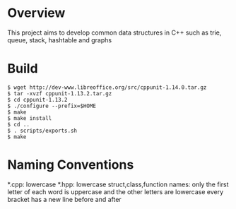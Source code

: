 # Overview
This project aims to develop common data structures in C++ such as trie, queue, stack, hashtable and graphs

# Build

```
$ wget http://dev-www.libreoffice.org/src/cppunit-1.14.0.tar.gz
$ tar -xvzf cppunit-1.13.2.tar.gz
$ cd cppunit-1.13.2
$ ./configure --prefix=$HOME
$ make
$ make install 
$ cd ..
$ . scripts/exports.sh 
$ make

```


# Naming Conventions 
*.cpp: lowercase
*.hpp: lowercase
struct,class,function names: only the first letter of each word is uppercase and the other letters are lowercase
every bracket has a new line before and after
